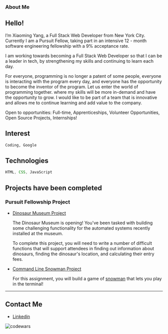 ### About Me
## Hello!


  I’m Xiaoming Yang, a Full Stack Web Developer from New York City. Currently I am a Pursuit Fellow, taking part in an intensive 12 - month software engineering fellowship with a 9% acceptance rate.


  I am working towards becoming a Full Stack Web Developer so that I can be a leader in tech, by strengthening my skills and continuing to learn each day.

  For everyone, programming is no longer a patent of some people, everyone is interacting with the program every day, and everyone has the opportunity to become the inventor of the program. Let us enter the world of programming together. where my skills will be more in-demand and have the opportunity to grow. I would like to be part of a team that is innovative and allows me to continue learning and add value to the company.

Open to opportunities: Full-time, Apprenticeships, Volunteer Opportunities, Open Source Projects, Internships!

## Interest
```html
Coding, Google
```
## Technologies 
```js
HTML, CSS, JavaScript
```
## Projects have been completed
### Pursuit Fellowship Project

- [Dinosaur Museum Project](https://github.com/xiaomingyang-git2021/8-0-dinosaur-museum-project)

  The Dinosaur Museum is opening! You've been tasked with building some challenging functionality for the automated systems recently    installed at the museum.

  To complete this project, you will need to write a number of difficult functions that will support attendees in finding out information about dinosaurs, finding the dinosaur's location, and calculating their entry fees.
- [Command Line Snowman Project](https://github.com/xiaomingyang-git2021/8-0-command-line-snowman)

  For this assignment, you will build a game of [snowman](https://benstone1.github.io/Snowman-App/) that lets you play in the terminal!

<hr />

## Contact Me

- [Linkedin](https://www.linkedin.com/in/xiaoming-yang/)


 ![codewars](https://www.codewars.com/users/xiaomingyang-git2021/badges/small)

